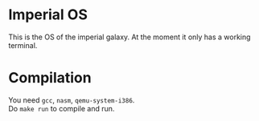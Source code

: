# Imperial OS  
This is the OS of the imperial galaxy. At the moment it only has a working terminal.   

# Compilation  
You need `gcc`, `nasm`, `qemu-system-i386`.  
Do `make run` to compile and run.